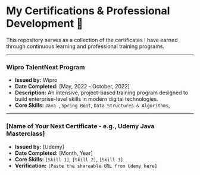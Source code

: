 # My Certifications & Professional Development 📜

This repository serves as a collection of the certificates I have earned through continuous learning and professional training programs.

---

### Wipro TalentNext Program
* **Issued by:** Wipro
* **Date Completed:** [May, 2022 - October, 2022]
* **Description:** An intensive, project-based training program designed to build enterprise-level skills in modern digital technologies.
* **Core Skills:** `Java `, `Spring Boot`, `Data Structures & Algorithms`,

---

### [Name of Your Next Certificate - e.g., Udemy Java Masterclass]
* **Issued by:** [Udemy]
* **Date Completed:** [Month, Year]
* **Core Skills:** `[Skill 1]`, `[Skill 2]`, `[Skill 3]`
* **Verification:** `[Paste the shareable URL from Udemy here]`
